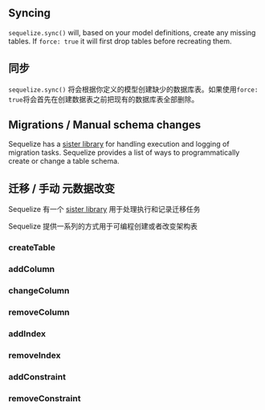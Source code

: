 ## Syncing

`sequelize.sync()` will, based on your model definitions, create any missing tables.
If `force: true` it will first drop tables before recreating them.

## 同步

`sequelize.sync()` 将会根据你定义的模型创建缺少的数据库表。如果使用`force: true`将会首先在创建数据表之前把现有的数据库表全部删除。

## Migrations / Manual schema changes

Sequelize has a [sister library](https://github.com/sequelize/umzug) for handling execution and logging of migration tasks.
Sequelize provides a list of ways to programmatically create or change a table schema.

## 迁移 / 手动 元数据改变

Sequelize 有一个 [sister library](https://github.com/sequelize/umzug) 用于处理执行和记录迁移任务

Sequelize 提供一系列的方式用于可编程创建或者改变架构表

### createTable

### addColumn

### changeColumn

### removeColumn

### addIndex

### removeIndex

### addConstraint

### removeConstraint


